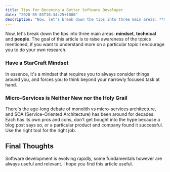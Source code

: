 ```yaml
---
title: Tips for Becoming a Better Software Developer
date: "2020-05-03T16:34:25+1000"
description: "Now, let's break down the tips into three main areas: **mindset**, **technical** and **people**. The goal of this article is to raise awareness of the topics mentioned, if you want to understand more on a particular topic I encourage you to do your own research."
---
```


Now, let's break down the tips into three main areas: **mindset**, **technical** and **people**. The goal of this article is to raise awareness of the topics mentioned, if you want to understand more on a particular topic I encourage you to do your own research.

### Have a StarCraft Mindset

In essence, it's a mindset that requires you to always consider things around you, and forces you to think beyond your narrowly focused task at hand.

### Micro-Services is Neither New nor the Holy Grail

There's the age-long debate of monolith vs micro-services architecture, and SOA (Service-Oriented Architecture) has been around for decades. Each has its own pros and cons, don't get bought into the hype because a blog post says so, or a particular product and company found it successful. Use the right tool for the right job.

## Final Thoughts

Software development is evolving rapidly, some fundamentals however are always useful and relevant. I hope you find this article useful.
